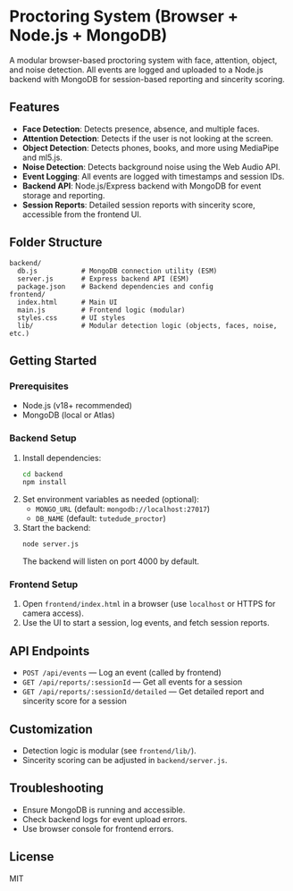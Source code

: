 # Proctoring System (Browser + Node.js + MongoDB)

A modular browser-based proctoring system with face, attention, object, and noise detection. All events are logged and uploaded to a Node.js backend with MongoDB for session-based reporting and sincerity scoring.

## Features
- **Face Detection**: Detects presence, absence, and multiple faces.
- **Attention Detection**: Detects if the user is not looking at the screen.
- **Object Detection**: Detects phones, books, and more using MediaPipe and ml5.js.
- **Noise Detection**: Detects background noise using the Web Audio API.
- **Event Logging**: All events are logged with timestamps and session IDs.
- **Backend API**: Node.js/Express backend with MongoDB for event storage and reporting.
- **Session Reports**: Detailed session reports with sincerity score, accessible from the frontend UI.

## Folder Structure
```
backend/
  db.js           # MongoDB connection utility (ESM)
  server.js       # Express backend API (ESM)
  package.json    # Backend dependencies and config
frontend/
  index.html      # Main UI
  main.js         # Frontend logic (modular)
  styles.css      # UI styles
  lib/            # Modular detection logic (objects, faces, noise, etc.)
```

## Getting Started

### Prerequisites
- Node.js (v18+ recommended)
- MongoDB (local or Atlas)

### Backend Setup
1. Install dependencies:
   ```sh
   cd backend
   npm install
   ```
2. Set environment variables as needed (optional):
   - `MONGO_URL` (default: `mongodb://localhost:27017`)
   - `DB_NAME` (default: `tutedude_proctor`)
3. Start the backend:
   ```sh
   node server.js
   ```
   The backend will listen on port 4000 by default.

### Frontend Setup
1. Open `frontend/index.html` in a browser (use `localhost` or HTTPS for camera access).
2. Use the UI to start a session, log events, and fetch session reports.

## API Endpoints
- `POST /api/events` — Log an event (called by frontend)
- `GET /api/reports/:sessionId` — Get all events for a session
- `GET /api/reports/:sessionId/detailed` — Get detailed report and sincerity score for a session

## Customization
- Detection logic is modular (see `frontend/lib/`).
- Sincerity scoring can be adjusted in `backend/server.js`.

## Troubleshooting
- Ensure MongoDB is running and accessible.
- Check backend logs for event upload errors.
- Use browser console for frontend errors.

## License
MIT
